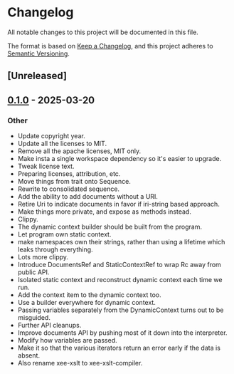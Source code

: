 # Changelog

All notable changes to this project will be documented in this file.

The format is based on [Keep a Changelog](https://keepachangelog.com/en/1.0.0/),
and this project adheres to [Semantic Versioning](https://semver.org/spec/v2.0.0.html).

## [Unreleased]

## [0.1.0](https://github.com/Paligo/xee/releases/tag/xee-xslt-compiler-v0.1.0) - 2025-03-20

### Other

- Update copyright year.
- Update all the licenses to MIT.
- Remove all the apache licenses, MIT only.
- Make insta a single workspace dependency so it's easier to upgrade.
- Tweak license text.
- Preparing licenses, attribution, etc.
- Move things from trait onto Sequence.
- Rewrite to consolidated sequence.
- Add the ability to add documents without a URI.
- Retire Uri to indicate documents in favor if iri-string based approach.
- Make things more private, and expose as methods instead.
- Clippy.
- The dynamic context builder should be built from the program.
- Let program own static context.
- make namespaces own their strings, rather than using a lifetime which leaks through everything.
- Lots more clippy.
- Introduce DocumentsRef and StaticContextRef to wrap Rc away from public API.
- Isolated static context and reconstruct dynamic context each time we run.
- Add the context item to the dynamic context too.
- Use a builder everywhere for dynamic context.
- Passing variables separately from the DynamicContext turns out to be misguided.
- Further API cleanups.
- Improve documents API by pushing most of it down into the interpreter.
- Modify how variables are passed.
- Make it so that the various iterators return an error early if the data is absent.
- Also rename xee-xslt to xee-xslt-compiler.
